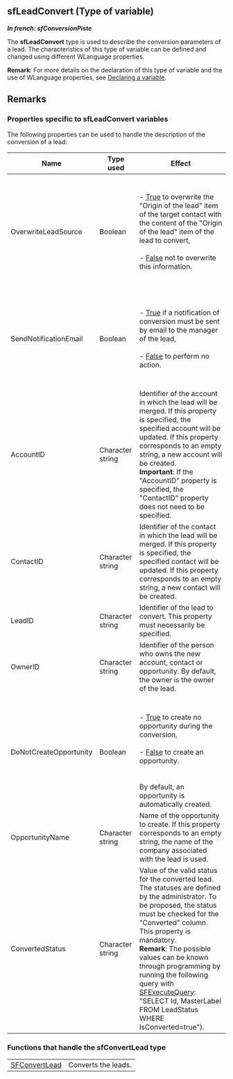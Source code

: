 
## sfLeadConvert (Type of variable)

***In french: sfConversionPiste***
				



<a name="XUse"></a>
<a name="Use"></a>
<a name="description"></a>
The **sfLeadConvert** type is used to describe the conversion parameters of a lead. The characteristics of this type of variable can be defined and changed using different WLanguage properties.

**Remark**: For more details on the declaration of this type of variable and the use of WLanguage properties, see [Declaring a variable](../Motscles/1514032.md).


<a name="XSYNTAX"></a>


<a name="NOTE0"></a>
<a name="NOTE0_1"></a>

## Remarks




### Properties specific to sfLeadConvert variables
<a name="properties_specific_sfleadconvert_variables_ELTPARAGRAPHE000036"></a>

The following properties can be used to handle the description of the conversion of a lead:

| Name | Type used | Effect |
| --- | --- | --- |
| OverwriteLeadSource | Boolean | <br><br>- <u><u><u><u>True</u></u></u></u> to overwrite the "Origin of the lead" item of the target contact with the content of the "Origin of the lead" item of the lead to convert, <br><br>- <u><u><u><u>False</u></u></u></u> not to overwrite this information.<br><br><br> |
| SendNotificationEmail | Boolean | <br><br>- <u><u><u><u>True</u></u></u></u> if a notification of conversion must be sent by email to the manager of the lead, <br><br>- <u><u><u><u>False</u></u></u></u> to perform no action.<br><br><br> |
| AccountID | Character string | Identifier of the account in which the lead will be merged. If this property is specified, the specified account will be updated. If this property corresponds to an empty string, a new account will be created.<br>**Important**: If the "AccountID" property is specified, the "ContactID" property does not need to be specified. |
| ContactID | Character string | Identifier of the contact in which the lead will be merged. If this property is specified, the specified contact will be updated. If this property corresponds to an empty string, a new contact will be created. |
| LeadID | Character string | Identifier of the lead to convert. This property must necessarily be specified. |
| OwnerID | Character string | Identifier of the person who owns the new account, contact or opportunity. By default, the owner is the owner of the lead. |
| DoNotCreateOpportunity | Boolean | <br><br>- <u><u><u><u>True</u></u></u></u> to create no opportunity during the conversion, <br><br>- <u><u><u><u>False</u></u></u></u> to create an opportunity.<br><br><br>By default, an opportunity is automatically created. |
| OpportunityName | Character string | Name of the opportunity to create. If this property corresponds to an empty string, the name of the company associated with the lead is used. |
| ConvertedStatus | Character string | Value of the valid status for the converted lead. The statuses are defined by the administrator. To be proposed, the status must be checked for the "Converted" column.<br>This property is mandatory.<br>**Remark**: The possible values can be known through programming by running the following query with [SFExecuteQuery](../WDLang5/1000018438.md): "SELECT Id, MasterLabel FROM LeadStatus WHERE IsConverted=true"). |


<a name="NOTE0_2"></a>




### Functions that handle the sfConvertLead type
<a name="functions_that_handle_the_sfconvertlead_type_ELTPARAGRAPHE000137"></a>




|   |   |
| --- | --- |
| [SFConvertLead](../WDLang5/1000018498.md) | Converts the leads. |






